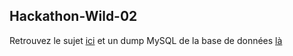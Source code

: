 ## Hackathon-Wild-02

Retrouvez le sujet [ici](https://drive.google.com/open?id=1OvJN1-CxRubrLqGZ6Bnr44BURqNtjklH) et un dump MySQL de la base
de données [là](https://gist.github.com/thibaut-decherit/ce65896d2d15919b19e6f2d7d060f4bd)
